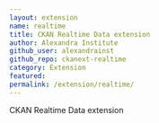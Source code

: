 ```yaml
---
layout: extension
name: realtime
title: CKAN Realtime Data extension
author: Alexandra Institute
github_user: alexandrainst
github_repo: ckanext-realtime
category: Extension
featured: 
permalink: /extension/realtime/
---
```



CKAN Realtime Data extension
